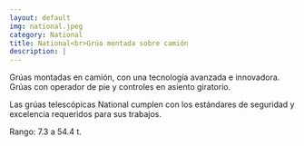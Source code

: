 ```yaml
---
layout: default
img: national.jpeg
category: National 
title: National<br>Grúa montada sobre camión	
description: |
---
```

Grúas montadas en camión, con una tecnología avanzada e innovadora. Grúas con operador de pie y controles en asiento giratorio.

Las grúas telescópicas National cumplen con los estándares de seguridad y excelencia requeridos para sus trabajos.
 
Rango: 7.3 a 54.4 t.
